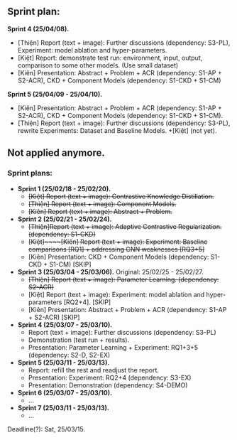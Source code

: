 ## Sprint plan:
**Sprint 4 (25/04/08).**
  + \[Thiện\] Report (text + image): Further discussions (dependency: S3-PL), Experiment: model ablation and hyper-parameters.
  + \[Kiệt\] Report: demonstrate test run: environment, input, output, comparison to some other models. (Use small dataset)
  + \[Kiên\] Presentation: Abstract + Problem + ACR (dependency: S1-AP + S2-ACR), CKD + Component Models (dependency: S1-CKD + S1-CM)
  
 **Sprint 5 (25/04/09 - 25/04/10).**
 + \[Kiên\] Presentation: Abstract + Problem + ACR (dependency: S1-AP + S2-ACR), CKD + Component Models (dependency: S1-CKD + S1-CM).
 + \[Thiện\] Report (text + image): Further discussions (dependency: S3-PL), rewrite Experiments: Dataset and Baseline Models.
 +\[Kiệt\] (not yet).

## Not applied anymore.
### Sprint plans:
- **Sprint 1 (25/02/18 - 25/02/20).**
  + ~~\[Kiệt\] Report (text + image): Contrastive Knowledge Distillation.~~
  + ~~\[Thiện\] Report (text + image): Component Models.~~
  + ~~\[Kiên\] Report (text + image): Abstract + Problem.~~
- **Sprint 2 (25/02/21 - 25/02/24).**
  + ~~\[Thiện\]Report (text + image): Adaptive Contrastive Regularization. (dependency: S1-CKD)~~
  + ~~\[Kiệt\]~~~~\[Kiên\] Report (text + image): Experiment: Baseline comparisons \[RQ1\] + addressing GNN weaknesses \[RQ3+5\]~~
  + \[Kiên\] Presentation: CKD + Component Models (dependency: S1-CKD + S1-CM) [SKIP]
- **Sprint 3 (25/03/04 - 25/03/06).** Original: 25/02/25 - 25/02/27.
  + ~~\[Thiện\] Report (text + image): Parameter Learning. (dependency: S2-ACR)~~
  + \[Kiệt\] Report (text + image): Experiment: model ablation and hyper-parameters \[RQ2+4\]. [SKIP]
  + \[Kiên\] Presentation: Abstract + Problem + ACR (dependency: S1-AP + S2-ACR) [SKIP]
- **Sprint 4 (25/03/07 - 25/03/10).**
  + Report (text + image): Further discussions (dependency: S3-PL)
  + Demonstration (test run + results).
  + Presentation: Parameter Learning + Experiment: RQ1+3+5 (dependency: S2-D, S2-EX)
- **Sprint 5 (25/03/11 - 25/03/13).**
  + Report: refill the rest and readjust the report.
  + Presentation: Experiment: RQ2+4 (dependency: S3-EX)
  + Presentation: Demonstration (dependency: S4-DEMO)
- **Sprint 6 (25/03/07 - 25/03/10).**
  + ...
- **Sprint 7 (25/03/11 - 25/03/13).**
  + ...
 
Deadline(?): Sat, 25/03/15.
